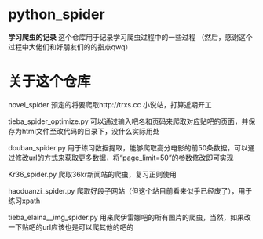 # python_spider
**学习爬虫的记录**
这个仓库用于记录学习爬虫过程中的一些过程
（然后，感谢这个过程中大佬们和好朋友们的的指点qwq）


# 关于这个仓库

novel_spider  预定的将要爬取http://trxs.cc 小说站，打算近期开工

tieba_spider_optimize.py  可以通过输入吧名和页码来爬取对应贴吧的页面，并保存为html文件至改代码的目录下，没什么实际用处

douban_spider.py  用于练习数据提取，能够爬取高分电影的前50条数据，可以通过修改url的方式来获取更多数据，将“page_limit=50”的参数修改即可实现

Kr36_spider.py  爬取36kr新闻站的爬虫，复习正则使用

haoduanzi_spider.py  爬取好段子网站（但这个站目前看来似乎已经废了），用于练习xpath

tieba_elaina__img_spider.py  用来爬伊雷娜吧的所有图片的爬虫，当然，如果改一下贴吧的url应该也是可以爬其他的吧的
